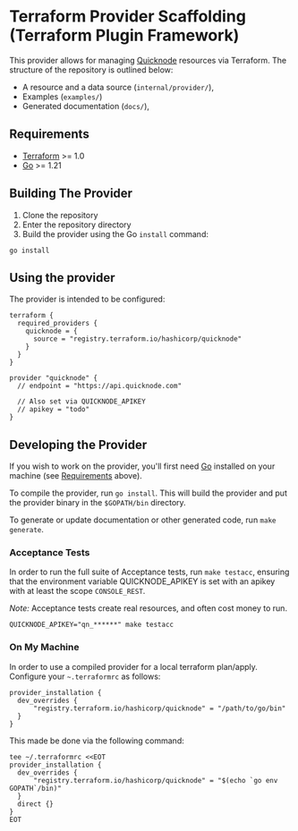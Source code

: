 # Terraform Provider Scaffolding (Terraform Plugin Framework)

This provider allows for managing [Quicknode](https://www.quicknode.com/) resources via Terraform.
The structure of the repository is outlined below:
- A resource and a data source (`internal/provider/`),
- Examples (`examples/`)
- Generated documentation (`docs/`),

## Requirements

- [Terraform](https://developer.hashicorp.com/terraform/downloads) >= 1.0
- [Go](https://golang.org/doc/install) >= 1.21

## Building The Provider

1. Clone the repository
1. Enter the repository directory
1. Build the provider using the Go `install` command:

```shell
go install
```

## Using the provider

The provider is intended to be configured:
```hcl
terraform {
  required_providers {
    quicknode = {
      source = "registry.terraform.io/hashicorp/quicknode"
    }
  }
}

provider "quicknode" {
  // endpoint = "https://api.quicknode.com"

  // Also set via QUICKNODE_APIKEY
  // apikey = "todo"
}
```

## Developing the Provider

If you wish to work on the provider, you'll first need [Go](http://www.golang.org) installed on your machine (see [Requirements](#requirements) above).

To compile the provider, run `go install`. This will build the provider and put the provider binary in the `$GOPATH/bin` directory.

To generate or update documentation or other generated code, run `make generate`.

### Acceptance Tests
In order to run the full suite of Acceptance tests, run `make testacc`, ensuring that the environment variable QUICKNODE_APIKEY is set with an apikey with at least the scope `CONSOLE_REST`.

*Note:* Acceptance tests create real resources, and often cost money to run.

```shell
QUICKNODE_APIKEY="qn_******" make testacc
```

### On My Machine
In order to use a compiled provider for a local terraform plan/apply. Configure your `~.terraformrc` as follows:

```hcl
provider_installation {
  dev_overrides {
      "registry.terraform.io/hashicorp/quicknode" = "/path/to/go/bin"
  }
}
```

This made be done via the following command:
```shell
tee ~/.terraformrc <<EOT
provider_installation {
  dev_overrides {
      "registry.terraform.io/hashicorp/quicknode" = "$(echo `go env GOPATH`/bin)"
  }
  direct {}
}
EOT
```
